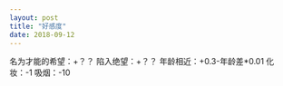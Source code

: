 ```yaml
---
layout: post
title: "好感度"
date: 2018-09-12
---
```

名为才能的希望：+？？
陷入绝望：+？？
年龄相近：+0.3-年龄差*0.01
化妆：-1
吸烟：-10
